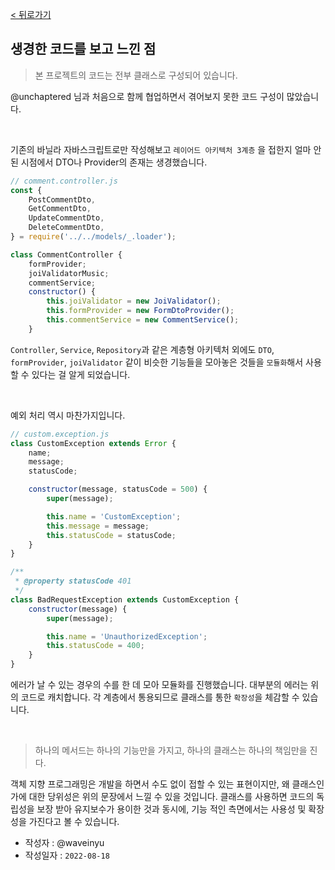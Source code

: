 [< 뒤로가기](../README.md)

## 생경한 코드를 보고 느낀 점

> 본 프로젝트의 코드는 전부 클래스로 구성되어 있습니다.

@unchaptered 님과 처음으로 함께 협업하면서 겪어보지 못한 코드 구성이 많았습니다.

<br>

기존의 바닐라 자바스크립트로만 작성해보고 `레이어드 아키텍처 3계층` 을 접한지 얼마 안 된 시점에서 DTO나 Provider의 존재는 생경했습니다.

```javascript
// comment.controller.js
const {
    PostCommentDto,
    GetCommentDto,
    UpdateCommentDto,
    DeleteCommentDto,
} = require('../../models/_.loader');

class CommentController {
    formProvider;
    joiValidatorMusic;
    commentService;
    constructor() {
        this.joiValidator = new JoiValidator();
        this.formProvider = new FormDtoProvider();
        this.commentService = new CommentService();
    }
```

`Controller`, `Service`, `Repository`과 같은 계층형 아키텍처 외에도 `DTO`, `formProvider`, `joiValidator` 같이 비슷한 기능들을 모아놓은 것들을 `모듈화`해서 사용할 수 있다는 걸 알게 되었습니다.

<br>

예외 처리 역시 마찬가지입니다.

```javascript
// custom.exception.js
class CustomException extends Error {
    name;
    message;
    statusCode;

    constructor(message, statusCode = 500) {
        super(message);

        this.name = 'CustomException';
        this.message = message;
        this.statusCode = statusCode;
    }
}

/**
 * @property statusCode 401
 */
class BadRequestException extends CustomException {
    constructor(message) {
        super(message);

        this.name = 'UnauthorizedException';
        this.statusCode = 400;
    }
}
```

에러가 날 수 있는 경우의 수를 한 데 모아 모듈화를 진행했습니다. 대부분의 에러는 위의 코드로 캐치합니다. 각 계층에서 통용되므로 클래스를 통한 `확장성`을 체감할 수 있습니다.

<br>

> 하나의 메서드는 하나의 기능만을 가지고, 하나의 클래스는 하나의 책임만을 진다.

객체 지향 프로그래밍은 개발을 하면서 수도 없이 접할 수 있는 표현이지만, 왜 클래스인가에 대한 당위성은 위의 문장에서 느낄 수 있을 것입니다. 클래스를 사용하면 코드의 독립성을 보장 받아 유지보수가 용이한 것과 동시에, 기능 적인 측면에서는 사용성 및 확장성을 가진다고 볼 수 있습니다.

-   작성자 : @waveinyu
-   작성일자 : `2022-08-18`
